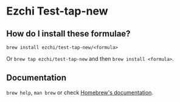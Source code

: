 # Ezchi Test-tap-new

## How do I install these formulae?

`brew install ezchi/test-tap-new/<formula>`

Or `brew tap ezchi/test-tap-new` and then `brew install <formula>`.

## Documentation

`brew help`, `man brew` or check [Homebrew's documentation](https://docs.brew.sh).
